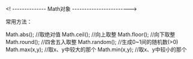 <! --------------  Math对象 ------------------------>  

常用方法：

Math.abs(); //取绝对值
Math.ceil(); //向上取整
Math.floor(); //向下取整
Math.round(); //四舍五入取整
Math.random(); //生成0~1间的随机数(>0)
Math.max(x,y); //取x、y中较大的那个
Math.min(x,y); //取x、y中较小的那个